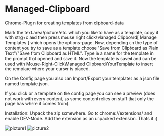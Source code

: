 # Managed-Clipboard
Chrome-Plugin for creating templates from clipboard-data


Mark the text/area/picture/etc. which you like to have as a template, copy it with strg+c and then press mouse right click\Managed Clipboard\[ Manage Templates ] which opens the options-page. 
Now, depending on the type of content you try to save as a template choose "Save from Clipboard as Plain Text"/"Save from Clipboard as HTML". 
Type in a name for the template in the prompt that opened and save it. 
Now the template is saved and can be used with Mouse-Right-Click\Managed Clipboard\YourTemplate to insert the template where your curser is placed.

On the Config page you also can Import/Export your templates as a json file named template.json. 

If you click on a template on the config page you can see a preview (does not work with every content, as some content relies on stuff that only the page has where it comes from).

Installation:
Unpack the zip somewhere. 
Go to chrome://extensions/ and enable DEV-Mode. Add the extension as an unpacked extension. 
Thats it :) 



![picture1](https://github.com/lyrics1988123/Managed-Clipboard/assets/35185804/82f62d26-97fa-4723-91af-ca859fb870ce)
![picture2](https://github.com/lyrics1988123/Managed-Clipboard/assets/35185804/7c24b7a1-f5e7-45af-8ed5-60961d2dd3a5)
